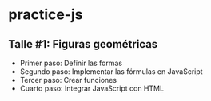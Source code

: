 # practice-js

## Talle #1: Figuras geométricas

- Primer paso: Definir las formas
- Segundo paso: Implementar las fórmulas en JavaScript
- Tercer paso: Crear funciones
- Cuarto paso: Integrar JavaScript con HTML
